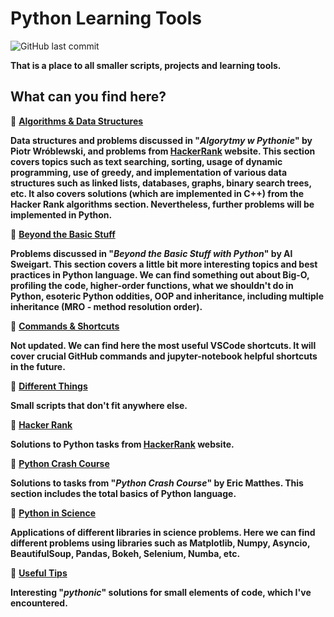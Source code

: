 # **Python Learning Tools**

![GitHub last commit](https://img.shields.io/github/last-commit/mateuszk098/python_learning_tools)

**That is a place to all smaller scripts, projects and learning tools.**

## **What can you find here?**

:snake: **[Algorithms & Data Structures](https://github.com/mateuszk098/python_learning_tools/tree/master/algorithms_and_data_structures)**  

**Data structures and problems discussed in "_Algorytmy w Pythonie_" by Piotr Wróblewski, and problems from [HackerRank](https://www.hackerrank.com/domains/algorithms) website. This section covers topics such as text searching, sorting, usage of dynamic programming, use of greedy, and implementation of various data structures such as linked lists, databases, graphs, binary search trees, etc. It also covers solutions (which are implemented in C++) from the Hacker Rank algorithms section. Nevertheless, further problems will be implemented in Python.**

:snake: **[Beyond the Basic Stuff](https://github.com/mateuszk098/python_learning_tools/tree/master/beyond_the_basic_stuff)**  

**Problems discussed in "_Beyond the Basic Stuff with Python_" by Al Sweigart. This section covers a little bit more interesting topics and best practices in Python language. We can find something out about Big-O, profiling the code, higher-order functions,  what we shouldn't do in Python, esoteric Python oddities, OOP and inheritance, including multiple inheritance (MRO - method resolution order).**

:snake: **[Commands & Shortcuts](https://github.com/mateuszk098/python_learning_tools/tree/master/commands_and_shortcuts)**  

**Not updated. We can find here the most useful VSCode shortcuts. It will cover crucial GitHub commands and jupyter-notebook helpful shortcuts in the future.**

:snake: **[Different Things](https://github.com/mateuszk098/python_learning_tools/tree/master/different_things)**  

**Small scripts that don't fit anywhere else.**
  
:snake: **[Hacker Rank](https://github.com/mateuszk098/python_learning_tools/tree/master/hacker_rank)**  

**Solutions to Python tasks from [HackerRank](https://www.hackerrank.com/domains/python) website.**
  
:snake: **[Python Crash Course](https://github.com/mateuszk098/python_learning_tools/tree/master/python_crash_course)**  

**Solutions to tasks from "_Python Crash Course_" by Eric Matthes. This section includes the total basics of Python language.**
  
:snake: **[Python in Science](https://github.com/mateuszk098/python_learning_tools/tree/master/python_in_science)**  

**Applications of different libraries in science problems. Here we can find different problems using libraries such as Matplotlib, Numpy, Asyncio, BeautifulSoup, Pandas, Bokeh, Selenium, Numba, etc.**
  
:snake: **[Useful Tips](https://github.com/mateuszk098/python_learning_tools/tree/master/useful_tips)**  

**Interesting "_pythonic_" solutions for small elements of code, which I've encountered.**
